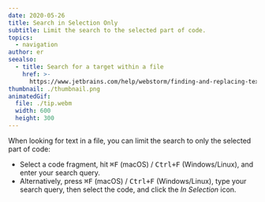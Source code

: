 ```yaml
---
date: 2020-05-26
title: Search in Selection Only
subtitle: Limit the search to the selected part of code.
topics:
  - navigation
author: er
seealso:
  - title: Search for a target within a file
    href: >-
      https://www.jetbrains.com/help/webstorm/finding-and-replacing-text-in-file.html
thumbnail: ./thumbnail.png
animatedGif:
  file: ./tip.webm
  width: 600
  height: 300
---
```


When looking for text in a file, you can limit the search to only the selected part of code:

- Select a code fragment, hit <kbd>⌘F</kbd> (macOS) / <kbd>Ctrl+F</kbd> (Windows/Linux), and enter your search query.
- Alternatively, press <kbd>⌘F</kbd> (macOS) / <kbd>Ctrl+F</kbd> (Windows/Linux), type your search query, then select the code, and click the _In Selection_ icon.
